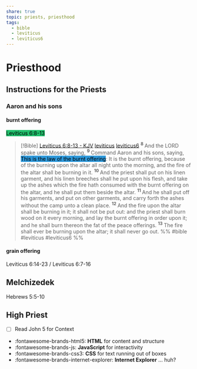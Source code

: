 ```yaml
---
share: true
topic: priests, priesthood
tags:
  - bible
  - leviticus
  - leviticus6
---
```




# Priesthood


## Instructions for the Priests

### Aaron and his sons

#### burnt offering

<mark style='background:#20bf6b'>Leviticus 6:8-13</mark>

> [!Bible] [Leviticus 6:8-13 - KJV](https://bible-api.com/lev+6:8-13?translation=kjv) [leviticus](leviticus.md#) [leviticus6](leviticus6.md#)
>  <sup> **8** </sup>And the LORD spake unto Moses, saying, <sup> **9** </sup>Command Aaron and his sons, saying, <mark style='background:#2d98da'> This is the law of the burnt offering</mark>: It is the burnt offering, because of the burning upon the altar all night unto the morning, and the fire of the altar shall be burning in it. <sup> **10** </sup>And the priest shall put on his linen garment, and his linen breeches shall he put upon his flesh, and take up the ashes which the fire hath consumed with the burnt offering on the altar, and he shall put them beside the altar. <sup> **11** </sup>And he shall put off his garments, and put on other garments, and carry forth the ashes without the camp unto a clean place. <sup> **12** </sup>And the fire upon the altar shall be burning in it; it shall not be put out: and the priest shall burn wood on it every morning, and lay the burnt offering in order upon it; and he shall burn thereon the fat of the peace offerings. <sup> **13** </sup>The fire shall ever be burning upon the altar; it shall never go out.
 %% #bible #leviticus #leviticus6 %%

#### grain offering

Leviticus 6:14-23 / Leviticus 6:7-16




## Melchizedek 

Hebrews 5:5-10



## High Priest

- [ ] Read John 5 for Context



<div class="grid cards" markdown>

- :fontawesome-brands-html5: __HTML__ for content and structure
- :fontawesome-brands-js: __JavaScript__ for interactivity
- :fontawesome-brands-css3: __CSS__ for text running out of boxes
- :fontawesome-brands-internet-explorer: __Internet Explorer__ ... huh?

</div>